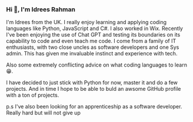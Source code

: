### Hi 👋, I'm Idrees Rahman
I'm Idrees from the UK. I really enjoy learning and applying coding languages like Python, JavaScript and C#. I also worked in Wix. 
Recently I've been enjoying the use of Chat GPT and testing its boundaries on its capability to code and even teach me code. 
I come from a family of IT enthusiasts, with two close uncles as software developers and one Sys admin. This has given me invaluable instinct and experience with tech.

Also some extremely conflicting advice on what coding languages to learn😁.

I have decided to just stick with Python for now, master it and do a few projects. 
And in time I hope to be able to buld an awsome GitHub profile with a ton of projects.

p.s I've also been looking for an apprenticeship as a software developer. Really hard but will not give up
